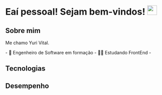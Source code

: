 <h1>
Eaí pessoal! Sejam bem-vindos! <img width="30px" src="https://raw.githubusercontent.com/iampavangandhi/iampavangandhi/master/gifs/Hi.gif">
</h1>

<h2>Sobre mim</h2> 
<p>Me chamo Yuri Vital.</p>

<div align="left">
- 👾 Engenheiro de Software em formação
- 👨‍💻 Estudando FrontEnd
- 
<div>

<h2>Tecnologias</h2>

<h2>Desempenho</h2>
